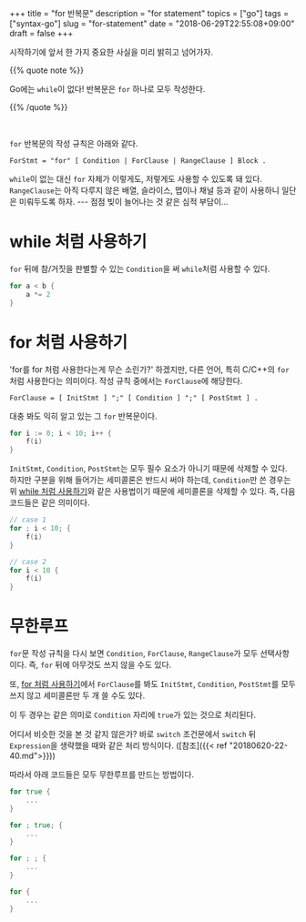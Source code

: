 +++
title = "for 반복문"
description = "for statement"
topics = ["go"]
tags = ["syntax-go"]
slug = "for-statement"
date = "2018-06-29T22:55:08+09:00"
draft = false
+++

시작하기에 앞서 한 가지 중요한 사실을 미리 밝히고 넘어가자.

{{% quote note %}}

Go에는 `while`이 없다! 반복문은 `for` 하나로 모두 작성한다.

{{% /quote %}}

<br>

`for` 반복문의 작성 규칙은 아래와 같다.

```
ForStmt = "for" [ Condition | ForClause | RangeClause ] Block .
```

`while`이 없는 대신 `for` 자체가 이렇게도, 저렇게도 사용할 수 있도록 돼 있다. `RangeClause`는 아직 다루지 않은 배열, 슬라이스, 맵이나 채널 등과 같이 사용하니 일단은 미뤄두도록 하자. --- 점점 빚이 늘어나는 것 같은 심적 부담이...

# while 처럼 사용하기

`for` 뒤에 참/거짓을 판별할 수 있는 `Condition`을 써 `while`처럼 사용할 수 있다.

```go
for a < b {
    a *= 2
}
```

# for 처럼 사용하기

'for를 for 처럼 사용한다는게 무슨 소린가?' 하겠지만, 다른 언어, 특히 C/C++의 `for`처럼 사용한다는 의미이다. 작성 규칙 중에서는 `ForClause`에 해당한다.

```
ForClause = [ InitStmt ] ";" [ Condition ] ";" [ PostStmt ] .
```

대충 봐도 익히 알고 있는 그 `for` 반복문이다.

```go
for i := 0; i < 10; i++ {
	f(i)
}
```

`InitStmt`, `Condition`, `PostStmt`는 모두 필수 요소가 아니기 때문에 삭제할 수 있다. 하지만 구분을 위해 들어가는 세미콜론은 반드시 써야 하는데, `Condition`만 쓴 경우는 위 [while 처럼 사용하기](#while-처럼-사용하기)와 같은 사용법이기 때문에 세미콜론을 삭제할 수 있다. 즉, 다음 코드들은 같은 의미이다.

```go
// case 1
for ; i < 10; {
    f(i)
}

// case 2
for i < 10 {
    f(i)
}
```

# 무한루프

`for`문 작성 규칙을 다시 보면 `Condition`, `ForClause`, `RangeClause`가 모두 선택사항이다. 즉, `for` 뒤에 아무것도 쓰지 않을 수도 있다.

또, [for 처럼 사용하기](#for-처럼-사용하기)에서 `ForClause`를 봐도 `InitStmt`, `Condition`, `PostStmt`를 모두 쓰지 않고 세미콜론만 두 개 쓸 수도 있다. 

이 두 경우는 같은 의미로 `Condition` 자리에 `true`가 있는 것으로 처리된다.

어디서 비슷한 것을 본 것 같지 않은가? 바로 `switch` 조건문에서 `switch` 뒤 `Expression`을 생략했을 때와 같은 처리 방식이다. ([참조]({{< ref "20180620-22-40.md">}}))

따라서 아래 코드들은 모두 무한루프를 만드는 방법이다.

```go
for true {
    ...
}

for ; true; {
    ...
}

for ; ; {
    ...
}

for {
    ...
}
```

